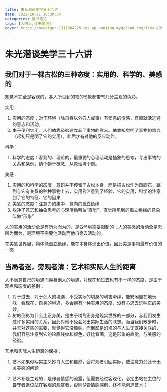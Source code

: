 ```yaml
---
title: 朱光潜谈美学三十六讲
date: 2022-10-21 18:30:54
categories: 读书笔记
tags: [大四上,读书笔记]
cover: https://mewtiger-1311904225.cos.ap-nanjing.myqcloud.com/liman/202210251152905.jpg
---
```


# 朱光潜谈美学三十六讲



## 我们对于一棵古松的三种态度：实用的、科学的、美感的

知觉不完全是客观的，各人所见到的物的形象都带有几分主观的色彩。

实用：

1. 实用的态度：对于环境（除自身以外的人或事）有爱恶的情感，有趋就活逃避的意志和活动。
2. 由于便利实用，人们依靠经验建立起了事物的意义。依靠知觉明了事物的意义（起初只是明了它的实用），此后才有对他的反应动作。

科学：

1. 科学的态度：客观的、理论的，最重要的心理活动是抽象的思考，寻出事物的关系和条例，纳个物于概念，从原理演个例。

美感：

1. 实用的和科学的态度，意识并不停留于古松本身，而是把古松作为踏脚石，跳到与它有关系的种种事物上去，实用的注意到了经验、它的实用，科学的注意到了它的特征、它的因果
2. 美感的态度：注意力的集中，意向的孤立绝缘
3. 脱净了意志和抽象思考的心理活动叫做“直觉”，直觉所见到的孤立绝缘的意象叫做“形象”

人的实用的活动全是有所为而为的，是受环境需要限制的；人的美感的活动全是无所为而为，是环境不需要他活动而他自愿去活动的。

在美感世界里，物体能孤立绝缘，能在本身体现出价值，因此美是事物最有价值的一面

## 当局者迷，旁观者清：艺术和实际人生的距离

人不满意自己的境遇而羡慕他人的境遇，对现在和过去也有不一样的态度，是由于观点和态度的差别：

1. 对于过去，对于旁人的境遇，不受实际的切身的利害牵绊，能安闲自在地玩味，看现在，自身的境遇，多会抱有一种实用的态度，没有心思去玩味它的美妙。
2. 树的倒影为什么比正身美，是由于树的正身是现实世界的一部分，与我们发生过许多实用的关系，因此对他不免会发出实际生活的联想。而当我们散步时，并无对这些的需要，就觉得它没趣味。而倒影是幻境的与人生无直接关联的，我们容易注意到它的轮廓线纹和颜色，好比看画，这是形象的直觉，与美感的经验。

艺术和实际人生距离的保持：

1. 艺术如果似写实主义妙肖人生和自然，会将观者引回实际，使注意力旁迁于无关美感的问题

2. 艺术都是主观的，是作者情感的流露，但需要经过客观化，必定由站在主位的尝守者退位站在客观的观赏者，否则尽管情感深刻，终不能创造艺术；